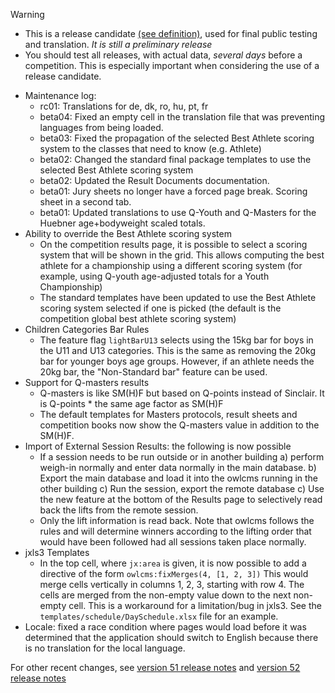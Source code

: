 > [!WARNING]
>
> - This is a release candidate [(see definition)](https://en.wikipedia.org/wiki/Software_release_life_cycle#Release_candidate), used for final public testing and translation. *It is still a preliminary release*
> - You should test all releases, with actual data, *several days* before a competition. This is especially important when considering the use of a release candidate.

- Maintenance log:
  - rc01: Translations for de, dk, ro, hu, pt, fr
  - beta04: Fixed an empty cell in the translation file that was preventing languages from being loaded.
  - beta03: Fixed the propagation of the selected Best Athlete scoring system to the classes that need to know (e.g. Athlete)
  - beta02: Changed the standard final package templates to use the selected Best Athlete scoring system
  - beta02: Updated the Result Documents documentation.
  - beta01: Jury sheets no longer have a forced page break. Scoring sheet in a second tab.
  - beta01: Updated translations to use Q-Youth and Q-Masters for the Huebner age+bodyweight scaled totals.
- Ability to override the Best Athlete scoring system
  - On the competition results page, it is possible to select a scoring system that will be shown in the grid.  This allows computing the best athlete for a championship using a different scoring system (for example, using Q-youth age-adjusted totals for a Youth Championship)
  - The standard templates have been updated to use the Best Athlete scoring system selected if one is picked (the default is the competition global best athlete scoring system)
- Children Categories Bar Rules
  - The feature flag `lightBarU13` selects using the 15kg bar for boys in the U11 and U13 categories.  This is the same as removing the 20kg bar for younger boys age groups.  However, if an athlete needs the 20kg bar, the "Non-Standard bar" feature can be used.
- Support for Q-masters results
  - Q-masters is like SM(H)F but based on Q-points instead of Sinclair.  It is Q-points * the same age factor as SM(H)F
  - The default templates for Masters protocols, result sheets and competition books now show the Q-masters value in addition to the SM(H)F.
- Import of External Session Results: the following is now possible
  - If a session needs to be run outside or in another building a) perform weigh-in normally and enter data normally in the main database. b) Export the main database and load it into the owlcms running in the other building c) Run the session, export the remote database c) Use the new feature at the bottom of the Results page to selectively read back the lifts from the remote session.
  - Only the lift information is read back.  Note that owlcms follows the rules and will determine winners according to the lifting order that would have been followed had all sessions taken place normally.
- jxls3 Templates
  - In the top cell, where `jx:area` is given, it is now possible to add a directive of the form `owlcms:fixMerges(4, [1, 2, 3])`  This would merge cells vertically in columns 1, 2, 3, starting with row 4.  The cells are merged from the non-empty value down to the next non-empty cell.  This is a workaround for a limitation/bug in jxls3.  See the `templates/schedule/DaySchedule.xlsx` file for an example.
- Locale: fixed a race condition where pages would load before it was determined that the application should switch to English because there is no translation for the local language.

For other recent changes, see [version 51 release notes](https://github.com/owlcms/owlcms4/releases/tag/50.0.0) and [version 52 release notes](https://github.com/owlcms/owlcms4/releases/tag/52.0.6)

